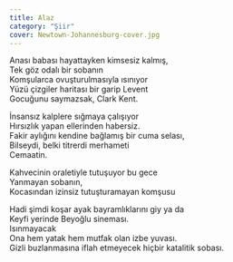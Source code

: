 ```yaml
---
title: Alaz
category: "Şiir"
cover: Newtown-Johannesburg-cover.jpg
---
```


Anası babası hayattayken kimsesiz kalmış,<br/>
Tek göz odalı bir sobanın<br/>
Komşularca ovuşturulmasıyla ısınıyor<br/>
Yüzü çizgiler haritası bir garip Levent<br/>
Gocuğunu saymazsak, Clark Kent.<br/>

İnsansız kalplere sığmaya çalışıyor<br/>
Hırsızlık yapan ellerinden habersiz.<br/>
Fakir aylığını kendine bağlamış bir cuma selası,<br/>
Bilseydi, belki titrerdi merhameti<br/>
Cemaatin.<br/>

Kahvecinin oraletiyle tutuşuyor bu gece<br/>
Yanmayan sobanın,<br/>
Kocasından izinsiz tutuşturamayan komşusu<br/>

Hadi şimdi koşar ayak bayramlıklarını giy ya da<br/>
Keyfi yerinde Beyoğlu sineması.<br/>
Isınmayacak<br/>
Ona hem yatak hem mutfak olan izbe yuvası.<br/>
Gizli buzlanmasına iflah etmeyecek hiçbir katalitik sobası.<br/>
